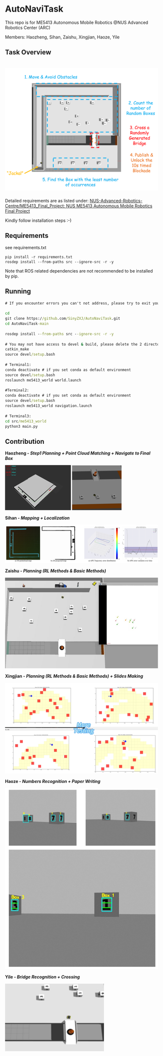 # AutoNaviTask
 This repo is for ME5413 Autonomous Mobile Robotics @NUS Advanced Robotics Center (ARC)

Members: Haozheng, Sihan, Zaishu, Xingjian, Haoze, Yile

## Task Overview

![task_cover](pics\task_cover.png)
=======
Detailed requirements are as listed under: [NUS-Advanced-Robotics-Centre/ME5413_Final_Project: NUS ME5413 Autonomous Mobile Robotics Final Project](https://github.com/NUS-Advanced-Robotics-Centre/ME5413_Final_Project)

Kindly follow installation steps :-)

## Requirements

see requirements.txt

```
pip install -r requirements.txt
rosdep install --from-paths src --ignore-src -r -y
```

Note that ROS related dependencies are not recommended to be installed by pip.

## Running

```bat
# If you encounter errors you can't not address, please try to exit your conda environment first.

cd
git clone https://github.com/SinyZXJ/AutoNaviTask.git
cd AutoNaviTask-main

rosdep install --from-paths src --ignore-src -r -y

# You may not have access to devel & build, please delete the 2 directories and run following commands.
catkin_make
source devel/setup.bash

# Terminal1:
conda deactivate # if you set conda as default environment
source devel/setup.bash
roslaunch me5413_world world.launch

#Terminal2:
conda deactivate # if you set conda as default environment
source devel/setup.bash
roslaunch me5413_world navigation.launch

# Terminal3:
cd src/me5413_world
python3 main.py
```

## Contribution

**Haozheng - *Step1 Planning + Point Cloud Matching + Navigate to Final Box***

<img src="pics\t1plan.png" alt="bridge" style="zoom:100%;" />

<img src="pics\select.png" alt="bridge" style="zoom:100%;" />

**Sihan - *Mapping + Localization***

<img src="pics\mapping.png" alt="bridge" style="zoom:100%;" />

**Zaishu - *Planning (RL Methods & Basic Methods)***

<img src="pics\count.png" alt="bridge" style="zoom:100%;" />

**Xingjian - *Planning (RL Methods & Basic Methods) + Slides Making***

<img src="pics\rl.png" alt="bridge" style="zoom:100%;" />

**Haoze - *Numbers Recognition + Paper Writing***

<img src="pics\reco.png" alt="bridge" style="zoom:100%;" />

**Yile - *Bridge Recognition + Crossing***

<img src="pics\bridge.png" alt="bridge" style="zoom:150%;" />
